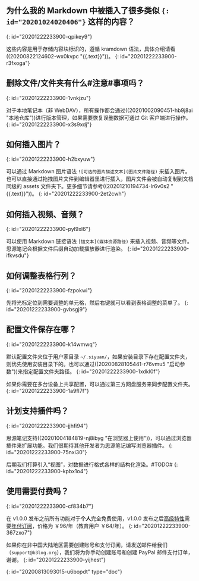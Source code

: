 ## 为什么我的 Markdown 中被插入了很多类似 `{: id="20201024020406"}` 这样的内容？
{: id="20201222233900-qpikey9"}

这些内容是用于存储内容块标识的，遵循 kramdown 语法，具体介绍请看((20200822124602-wx0kvpc "{{.text}}"))。
{: id="20201222233900-r3fxoga"}

## 删除文件/文件夹有什么#注意#事项吗？
{: id="20201222233900-1vnkjzu"}

对于本地笔记本（非 WebDAV），所有操作都会通过((20201002090451-hb9j8ai "本地仓库"))进行版本管理，如果需要恢复误删数据可通过 Git  客户端进行操作。
{: id="20201222233900-x3s9xdj"}

## 如何插入图片？
{: id="20201222233900-h2bxyuw"}

可以通过 Markdown 图片语法 `![可选的图片描述文本](图片文件路径)` 来插入图片。也可以直接通过拖拽图片文件到编辑器里进行插入，图片文件会被自动复制到文档同级的 assets 文件夹下。更多细节请参考((20201210194734-lr6v0s2 "{{.text}}"))。
{: id="20201222233900-2et2cwh"}

## 如何插入视频、音频？
{: id="20201222233900-pyl9xl6"}

可以使用 Markdown 链接语法 `[锚文本](媒体资源路径)` 来插入视频、音频等文件。思源笔记会根据文件后缀自动加载播放器进行渲染。
{: id="20201222233900-ifkvsdu"}

## 如何调整表格行列？
{: id="20201222233900-fzpokwi"}

先将光标定位到需要调整的单元格，然后右键就可以看到表格调整的菜单了。
{: id="20201222233900-gvbsgj9"}

## 配置文件保存在哪？
{: id="20201222233900-k14wmwq"}

默认配置文件夹位于用户家目录 `~/.siyuan/`，如果安装目录下存在配置文件夹，则优先使用安装目录下的。也可以通过((20200828105441-r76vmu5 "启动参数"))来指定配置文件夹路径。
{: id="20201222233900-1xdkl0f"}

如果你需要在多台设备上共享配置，可以通过第三方网盘服务来同步配置文件夹。
{: id="20201222233900-1a9fl7f"}

## 计划支持插件吗？
{: id="20201222233900-jjhfi94"}

思源笔记支持((20201004184819-nj8ibyg "在浏览器上使用"))，可以通过浏览器插件来扩展功能。我们很期待其他开发者为思源笔记编写浏览器插件。
{: id="20201222233900-75nxi30"}

后期我们打算引入“视图”，对数据进行格式各样的结构化渲染。#TODO#
{: id="20201222233900-kpbx1o4"}

## 使用需要付费吗？
{: id="20201222233900-cf834b7"}

在 v1.0.0 发布之前所有功能对于**个人**完全免费使用，v1.0.0 发布之后[高级特性](https://github.com/siyuan-note/siyuan/projects/1)需要[年付订阅](https://ld246.com/subscribe/siyuan)，价格为 ￥96/年（教育用户 ￥64/年）。
{: id="20201222233900-367zxo7"}

如果你在非中国大陆地区需要创建账号和支付订阅，请发送邮件给我们（`support@b3log.org`），我们将为你手动创建账号和创建 PayPal 邮件支付订单，谢谢。
{: id="20201222233900-yijhest"}


{: id="20200813093015-u6bopdt" type="doc"}
